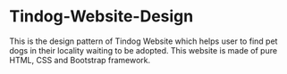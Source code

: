 # Tindog-Website-Design
This is the design pattern of Tindog Website which helps user to find pet dogs in their locality waiting to be adopted. This website is made of pure HTML, CSS and Bootstrap framework.
